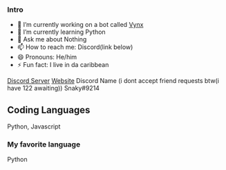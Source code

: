 ### Intro

- 🔭 I’m currently working on a bot called [Vynx](https://discord.com/api/oauth2/authorize?client_id=908103379379707974&permissions=8&scope=bot%20applications.commands)
- 🌱 I’m currently learning Python
- 💬 Ask me about Nothing
- 📫 How to reach me: Discord(link below)
- 😄 Pronouns: He/him
- ⚡ Fun fact: I live in da caribbean


[Discord Server](https://discord.gg/RsrMuhXza7) [Website](https://snaky.ga) Discord Name (i dont accept friend requests btw(i have 122 awaiting)) Snaky#9214

## Coding Languages

Python, Javascript

### My favorite language
Python
